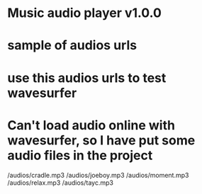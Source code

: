 # Music audio player v1.0.0

# sample of audios urls
# use this audios urls to test wavesurfer
# Can't load audio online with wavesurfer, so I have put some audio files in the project

/audios/cradle.mp3
/audios/joeboy.mp3
/audios/moment.mp3
/audios/relax.mp3
/audios/tayc.mp3